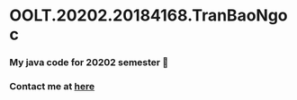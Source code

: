 # OOLT.20202.20184168.TranBaoNgoc
### My java code for 20202 semester 💓
### Contact me at <a href="https://www.facebook.com/darkness1331311/">here</a>
